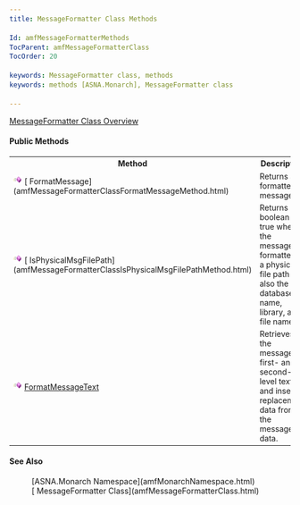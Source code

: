 ```yaml
---
title: MessageFormatter Class Methods

Id: amfMessageFormatterMethods
TocParent: amfMessageFormatterClass
TocOrder: 20

keywords: MessageFormatter class, methods
keywords: methods [ASNA.Monarch], MessageFormatter class

---
```


[ MessageFormatter Class Overview](amfMessageFormatterClass.html) 
<!--mine -->

#### Public Methods
<table class="mytable" cellspacing="0" cellpadding="4" width="90%">
          <colgroup>
            <col width="20%" />
            <col width="70%" />
          </colgroup>
          <tr>
            <th>Method</th>
            <th>Description</th>
          </tr>
          <tr>
            <td>  <img height="16" alt="public method" src="images/methods.bmp" width="16" border="0" />
              [
              FormatMessage](amfMessageFormatterClassFormatMessageMethod.html)
            </td>
            <td>Returns a formatted message.</td>
          </tr>
          <tr>
            <td>  <img height="16" alt="public method" src="images/methods.bmp" width="16" border="0" />
              [
              IsPhysicalMsgFilePath](amfMessageFormatterClassIsPhysicalMsgFilePathMethod.html)
            </td>
            <td>Returns boolean true when
            the message formatted is a physical file path and also
            the database name, library, and file name.</td>
          </tr>
          <tr>
            <td>  <img height="16" alt="public method" src="images/methods.bmp" width="16" border="0" />
              <a shape="rect" href="amfMessageFormatterClassFormatMessageTextMethod.htm">
              FormatMessageText</a>
            </td>
            <td>Retrieves the message's first- and second-level text and inserts 
			replacement data from the message data.</td>
          </tr>
</table>

#### See Also
<dl><dd>[ASNA.Monarch
      Namespace](amfMonarchNamespace.html)</dd>
      <dd>[
      MessageFormatter Class](amfMessageFormatterClass.html)</dd>
</dl>  

